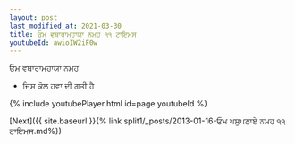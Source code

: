 ```yaml
---
layout: post
last_modified_at: 2021-03-30
title: ਓਮ ਵਥਾਰਾਮਹਾਯਾ ਨਮਹ ੧੧ ਟਾਇਮਸ
youtubeId: awioIW2iF0w
---
```

 
 
 ਓਮ ਵਥਾਰਾਮਹਾਯਾ ਨਮਹ  
 
 -  ਜਿਸ ਕੋਲ ਹਵਾ ਦੀ ਗਤੀ ਹੈ 
 
  
 
  
 
 
 
 
 
 


{% include youtubePlayer.html id=page.youtubeId %}
 
[Next]({{ site.baseurl }}{% link  split1/_posts/2013-01-16-ਓਮ ਪਸੁਪਠਾਏ ਨਮਹ ੧੧ ਟਾਇਮਸ.md%})
 
